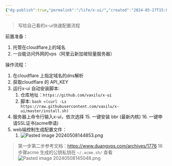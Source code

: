 ```yaml
---
{"dg-publish":true,"permalink":"/life/x-ui/","created":"2024-05-27T15:03:21.000+08:00","updated":"2024-05-27T15:03:21.000+08:00"}
---
```


>写给自己看的x-ui快速配置流程

前置准备：
1. 托管在cloudflare上的域名
2. 一台能访问外网的vps（阿里云新加坡轻量服务器）

操作流程：
1. 在cloudflare 上指定域名的dns解析
2. 获取cloudflare 的 API_KEY
3. 运行x-ui 自动安装脚本:
	1. 仓库地址：`https://github.com/vaxilu/x-ui`
	2. 脚本: `bash <(curl -Ls https://raw.githubusercontent.com/vaxilu/x-ui/master/install.sh)`
4. 服务器上命令行输入x-ui，依次选择
	15. 一键安装 bbr (最新内核)
	16. 一键申请SSL证书(acme申请)
5. web端控制生成配置文件：
	1. ![Pasted image 20240508144853.png](/img/user/attachments/Pasted%20image%2020240508144853.png)

> 第一步第二步参考文档：https://www.duangvps.com/archives/1776
> 16步骤acme 生成的公钥私钥在 `~/.acme.sh/` 查看
> ![Pasted image 20240508145048.png](/img/user/attachments/Pasted%20image%2020240508145048.png)
> 